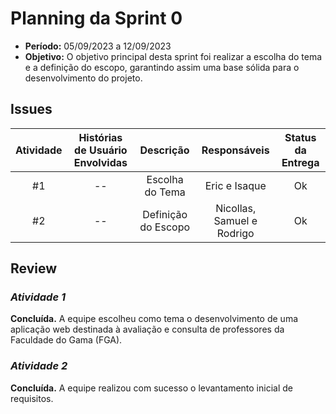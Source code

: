 # **Planning da Sprint 0**

- **Período:** 05/09/2023 a 12/09/2023
- **Objetivo:** O objetivo principal desta sprint foi realizar a escolha do tema e a definição do escopo, garantindo assim uma base sólida para o desenvolvimento do projeto.

## **Issues**

|Atividade|Histórias de Usuário Envolvidas|Descrição|Responsáveis|Status da Entrega|
|:----:|:----------:|:----------:|:------:|:--:|
|#1|--| Escolha do Tema | Eric e Isaque | Ok |
|#2|--| Definição do Escopo |  Nicollas, Samuel e Rodrigo  | Ok | 

## **Review** 

### ***Atividade 1***
**Concluída.** A equipe escolheu como tema o desenvolvimento de uma aplicação web destinada à avaliação e consulta de professores da Faculdade do Gama (FGA).

### ***Atividade 2***
**Concluída.** A equipe realizou com sucesso o levantamento inicial de requisitos.



